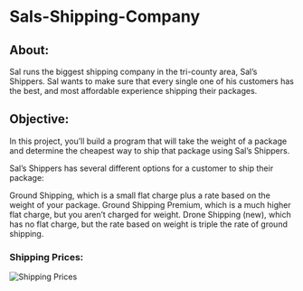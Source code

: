 # Sals-Shipping-Company
## About:
Sal runs the biggest shipping company in the tri-county area, Sal’s Shippers. Sal wants to make sure that every single one of his customers has the best, and most affordable experience shipping their packages.

## Objective:
In this project, you’ll build a program that will take the weight of a package and determine the cheapest way to ship that package using Sal’s Shippers.

Sal’s Shippers has several different options for a customer to ship their package:

Ground Shipping, which is a small flat charge plus a rate based on the weight of your package.
Ground Shipping Premium, which is a much higher flat charge, but you aren’t charged for weight.
Drone Shipping (new), which has no flat charge, but the rate based on weight is triple the rate of ground shipping.

### Shipping Prices: 
![Shipping Prices](https://github.com/user-attachments/assets/26ce24af-bd62-478f-9ede-cfd1862a5d58)

